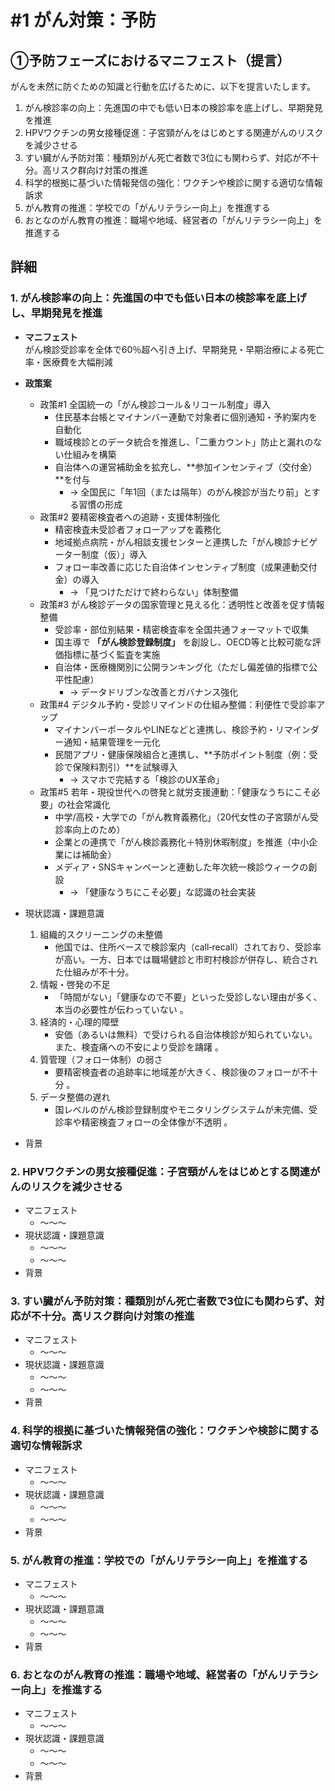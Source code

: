 # #1 がん対策：予防

## ①予防フェーズにおけるマニフェスト（提言）
がんを未然に防ぐための知識と行動を広げるために、以下を提言いたします。

1. がん検診率の向上：先進国の中でも低い日本の検診率を底上げし、早期発見を推進
2. HPVワクチンの男女接種促進：子宮頸がんをはじめとする関連がんのリスクを減少させる
3. すい臓がん予防対策：種類別がん死亡者数で3位にも関わらず、対応が不十分。高リスク群向け対策の推進
4. 科学的根拠に基づいた情報発信の強化：ワクチンや検診に関する適切な情報訴求
5. がん教育の推進：学校での「がんリテラシー向上」を推進する
6. おとなのがん教育の推進：職場や地域、経営者の「がんリテラシー向上」を推進する

## 詳細
### 1. がん検診率の向上：先進国の中でも低い日本の検診率を底上げし、早期発見を推進

- **マニフェスト**  
  がん検診受診率を全体で60％超へ引き上げ、早期発見・早期治療による死亡率・医療費を大幅削減

- **政策案**
  - 政策#1 全国統一の「がん検診コール＆リコール制度」導入
    - 住民基本台帳とマイナンバー連動で対象者に個別通知・予約案内を自動化
    - 職域検診とのデータ統合を推進し、「二重カウント」防止と漏れのない仕組みを構築
    - 自治体への運営補助金を拡充し、**参加インセンティブ（交付金）**を付与
      - → 全国民に「年1回（または隔年）のがん検診が当たり前」とする習慣の形成
  - 政策#2 要精密検査者への追跡・支援体制強化
    - 精密検査未受診者フォローアップを義務化  
    - 地域拠点病院・がん相談支援センターと連携した「がん検診ナビゲーター制度（仮）」導入  
    - フォロー率改善に応じた自治体インセンティブ制度（成果連動交付金）の導入
      - → 「見つけただけで終わらない」体制整備
  - 政策#3 がん検診データの国家管理と見える化：透明性と改善を促す情報整備
    - 受診率・部位別結果・精密検査率を全国共通フォーマットで収集  
    - 国主導で **「がん検診登録制度」** を創設し、OECD等と比較可能な評価指標に基づく監査を実施  
    - 自治体・医療機関別に公開ランキング化（ただし偏差値的指標で公平性配慮）  
        - → データドリブンな改善とガバナンス強化
  - 政策#4 デジタル予約・受診リマインドの仕組み整備：利便性で受診率アップ
    - マイナンバーポータルやLINEなどと連携し、検診予約・リマインダー通知・結果管理を一元化  
    - 民間アプリ・健康保険組合と連携し、**予防ポイント制度（例：受診で保険料割引）**を試験導入  
        - → スマホで完結する「検診のUX革命」
  - 政策#5 若年・現役世代への啓発と就労支援連動：「健康なうちにこそ必要」の社会常識化
    - 中学/高校・大学での「がん教育義務化」（20代女性の子宮頸がん受診率向上のため）  
    - 企業との連携で「がん検診義務化＋特別休暇制度」を推進（中小企業には補助金）  
    - メディア・SNSキャンペーンと連動した年次統一検診ウィークの創設  
        - → 「健康なうちにこそ必要」な認識の社会実装
- 現状認識・課題意識
  1. 組織的スクリーニングの未整備
      - 他国では、住所ベースで検診案内（call‑recall）されており、受診率が高い。一方、日本では職場健診と市町村検診が併存し、統合された仕組みが不十分。
  2. 情報・啓発の不足
      - 「時間がない」「健康なので不要」といった受診しない理由が多く、本当の必要性が伝わっていない 。
  3. 経済的・心理的障壁
      - 安価（あるいは無料）で受けられる自治体検診が知られていない。また、検査痛への不安により受診を躊躇 。
  4. 質管理（フォロー体制）の弱さ
      - 要精密検査者の追跡率に地域差が大きく、検診後のフォローが不十分 。
  5. データ整備の遅れ
      - 国レベルのがん検診登録制度やモニタリングシステムが未完備、受診率や精密検査フォローの全体像が不透明 。

- 背景

### 2. HPVワクチンの男女接種促進：子宮頸がんをはじめとする関連がんのリスクを減少させる
- マニフェスト
  - ～～～
- 現状認識・課題意識
  - ～～～
  - ～～～
- 背景

### 3. すい臓がん予防対策：種類別がん死亡者数で3位にも関わらず、対応が不十分。高リスク群向け対策の推進
- マニフェスト
  - ～～～
- 現状認識・課題意識
  - ～～～
  - ～～～
- 背景

### 4. 科学的根拠に基づいた情報発信の強化：ワクチンや検診に関する適切な情報訴求
- マニフェスト
  - ～～～
- 現状認識・課題意識
  - ～～～
  - ～～～
- 背景

### 5. がん教育の推進：学校での「がんリテラシー向上」を推進する
- マニフェスト
  - ～～～
- 現状認識・課題意識
  - ～～～
  - ～～～
- 背景

### 6. おとなのがん教育の推進：職場や地域、経営者の「がんリテラシー向上」を推進する
- マニフェスト
  - ～～～
- 現状認識・課題意識
  - ～～～
  - ～～～
- 背景
